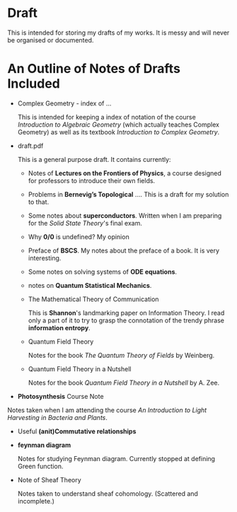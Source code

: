 # Draft
This is intended for storing my drafts of my works. It is messy and will never be organised or documented.

# An Outline of Notes of Drafts Included

* Complex Geometry - index of ...

    This is intended for keeping a index of notation of the course
    *Introduction to Algebraic Geometry* (which actually teaches
    Complex Geometry) as well as its textbook *Introduction
    to Complex Geometry*.

* draft.pdf

    This is a general purpose draft. It contains currently:

    * Notes of **Lectures on the Frontiers of Physics**, a course
    designed for professors to introduce their own fields.

    * Problems in **Bernevig’s Topological** .... This is a draft for
    my solution to that.

    * Some notes about **superconductors**. Written when I am preparing
    for the *Solid State Theory*'s final exam.
    * Why **0/0** is undefined? My opinion
    * Preface of **BSCS**. My notes about the preface of a book. It is
    very interesting.
    * Some notes on solving systems of **ODE equations**.
    * notes on **Quantum Statistical Mechanics**.

    * The Mathematical Theory of Communication

	    This is **Shannon**'s landmarking paper on Information Theory.
    	I read only a part of it to try to grasp the connotation 
	    of the trendy phrase **information entropy**.

    * Quantum Field Theory

        Notes for the book *The Quantum Theory of Fields* by Weinberg.

    * Quantum Field Theory in a Nutshell

        Notes for the book *Quantum Field Theory in a Nutshell* by A. Zee.

* **Photosynthesis** Course Note

Notes taken when I am attending the course *An Introduction to 
Light Harvesting in Bacteria and Plants*.

* Useful **(anit)Commutative relationships**

* **feynman diagram**

	Notes for studying Feynman diagram. Currently stopped at defining
	Green function.

* Note of Sheaf Theory

    Notes taken to understand sheaf cohomology. (Scattered and
    incomplete.)
